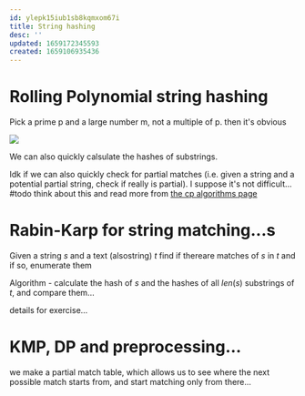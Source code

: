 ```yaml
---
id: ylepk15iub1sb8kqmxom67i
title: String hashing
desc: ''
updated: 1659172345593
created: 1659106935436
---
```



# Rolling Polynomial string hashing
Pick a prime p and a large number m, not a multiple of p.
then it's obvious

![](/assets/images/2022-07-29-17-04-15.png)


We can also quickly calsulate the hashes of substrings.

Idk if we can also quickly check for partial matches (i.e. given a string and a potential partial string, check if really is partial).
I suppose it's not difficult...
#todo think about this and read more from [the cp algorithms page](https://cp-algorithms.com/string/string-hashing.html#search-for-duplicate-strings-in-an-array-of-strings)


# Rabin-Karp for string matching...s

Given a string $s$ and a text (alsostring) $t$ find if thereare matches of $s$ in $t$ and if so, enumerate them

Algorithm - calculate the hash of $s$ and the hashes of all $len(s)$ substrings of $t$, and compare them...

details for exercise...

# KMP, DP and preprocessing...


we make a partial match table, which allows us to see where the next possible match starts from, and start matching only from there...


